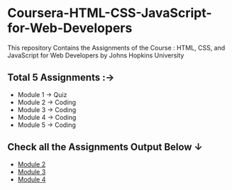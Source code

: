 # Coursera-HTML-CSS-JavaScript-for-Web-Developers
This repository Contains the Assignments of the Course : HTML, CSS, and JavaScript for Web Developers by Johns Hopkins University

## Total 5 Assignments :→
* Module 1 → Quiz
* Module 2 → Coding
* Module 3 → Coding 
* Module 4 → Coding 
* Module 5 → Coding 

## Check all the Assignments Output Below ↓
- [Module 2](https://ashutosh-pmishra.github.io/Coursera-HTML-CSS-JavaScript-for-Web-Developers/Assignments/Module-2-solution/)
- [Module 3](https://ashutosh-pmishra.github.io/Coursera-HTML-CSS-JavaScript-for-Web-Developers/Assignments/Module-3-solution/)
- [Module 4](https://ashutosh-pmishra.github.io/Coursera-HTML-CSS-JavaScript-for-Web-Developers/Module-4-solution/)
